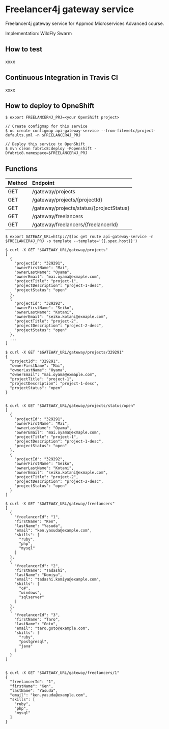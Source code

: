 # Freelancer4j gateway service
Freelancer4j gateway service for Appmod Microservices Advanced course.

Implementation: WildFly Swarm

## How to test
xxxx

## Continuous Integration in Travis CI
xxxx

## How to deploy to OpneShift
```
$ export FREELANCER4J_PRJ=<your OpenShift project>

// Create configmap for this service
$ oc create configmap api-gateway-service --from-file=etc/project-defaults.yml -n $FREELANCER4J_PRJ

// Deploy this service to OpenShift
$ mvn clean fabric8:deploy -Popenshift -Dfabric8.namespace=$FREELANCER4J_PRJ
```

## Functions
| Method | Endpoint |
|:-----------|:------------|
| GET | /gateway/projects |
| GET | /gateway/projects/{projectId} |
| GET | /gateway/projects/status/{projectStatus} |
| GET | /gateway/freelancers |
| GET | /gateway/freelancers/{freelancerId} |

```
$ export GATEWAY_URL=http://$(oc get route api-gateway-service -n $FREELANCER4J_PRJ -o template --template='{{.spec.host}}')

$ curl -X GET "$GATEWAY_URL/gateway/projects"
[
  {
    "projectId": "329291",
    "ownerFirstName": "Mai",
    "ownerLastName": "Oyama",
    "ownerEmail": "mai.oyama@exmaple.com",
    "projectTitle": "project-1",
    "projectDescription": "project-1-desc",
    "projectStatus": "open"
  },
  {
    "projectId": "329292",
    "ownerFirstName": "Seiko",
    "ownerLastName": "Kotani",
    "ownerEmail": "seiko.kotani@exmaple.com",
    "projectTitle": "project-2",
    "projectDescription": "project-2-desc",
    "projectStatus": "open"
  },
  ...
]

$ curl -X GET "$GATEWAY_URL/gateway/projects/329291"
{
  "projectId": "329291",
  "ownerFirstName": "Mai",
  "ownerLastName": "Oyama",
  "ownerEmail": "mai.oyama@exmaple.com",
  "projectTitle": "project-1",
  "projectDescription": "project-1-desc",
  "projectStatus": "open"
}


$ curl -X GET "$GATEWAY_URL/gateway/projects/status/open"
[
  {
    "projectId": "329291",
    "ownerFirstName": "Mai",
    "ownerLastName": "Oyama",
    "ownerEmail": "mai.oyama@exmaple.com",
    "projectTitle": "project-1",
    "projectDescription": "project-1-desc",
    "projectStatus": "open"
  },
  {
    "projectId": "329292",
    "ownerFirstName": "Seiko",
    "ownerLastName": "Kotani",
    "ownerEmail": "seiko.kotani@exmaple.com",
    "projectTitle": "project-2",
    "projectDescription": "project-2-desc",
    "projectStatus": "open"
  }
]
```

```
$ curl -X GET "$GATEWAY_URL/gateway/freelancers"
[
  {
    "freelancerId": "1",
    "firstName": "Ken",
    "lastName": "Yasuda",
    "email": "ken.yasuda@example.com",
    "skills": [
      "ruby",
      "php",
      "mysql"
    ]
  },
  {
    "freelancerId": "2",
    "firstName": "Tadashi",
    "lastName": "Komiya",
    "email": "tadashi.komiya@example.com",
    "skills": [
      "c#",
      "windows",
      "sqlserver"
    ]
  },
  {
    "freelancerId": "3",
    "firstName": "Taro",
    "lastName": "Goto",
    "email": "taro.goto@example.com",
    "skills": [
      "ruby",
      "postgresql",
      "java"
    ]
  }
]


$ curl -X GET "$GATEWAY_URL/gateway/freelancers/1"
{
  "freelancerId": "1",
  "firstName": "Ken",
  "lastName": "Yasuda",
  "email": "ken.yasuda@example.com",
  "skills": [
    "ruby",
    "php",
    "mysql"
  ]
}
 ```
